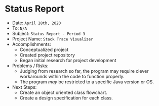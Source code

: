 # Status Report
* Date: `April 28th, 2020`
* To: `N/A`
* Subject: `Status Report - Period 3`
* Project Name: `Stack Trace Visualizer`
* Accomplishments:
    * Conceptualized project
    * Created project repository
    * Began initial research for project development
* Problems / Risks:
    * Judging from research so far, the program may require clever workarounds within the code to function properly.
    * The program *may* be restricted to a specific Java version or OS.
* Next Steps:
    * Create an object oriented class flowchart.
    * Create a design specification for each class.
